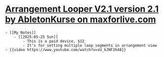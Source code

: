 # [Arrangement Looper V2.1 version 2.1 by AbletonKurse on maxforlive.com](https://maxforlive.com/library/device/8089/arrangement-looper-v2-1)
	- [[My Notes]]
		- [[2025-05-25 Sun]]
			- This is a paid device, $12
			- It's for setting multiple loop segments in arrangement view
	- {{video https://www.youtube.com/watch?v=sU_kJNF2h48}}